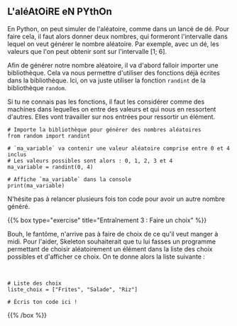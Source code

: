 ## L'aléAtOiRE eN PYthOn

En Python, on peut simuler de l'aléatoire, comme dans un lancé de dé. Pour faire
cela, il faut alors donner deux nombres, qui formeront l'intervalle dans lequel
on veut générer le nombre aléatoire. Par exemple, avec un dé, les valeurs que
l'on  peut obtenir sont sur l'intervalle [1; 6].

Afin de générer notre nombre aléatoire, il va d'abord falloir importer une
bibliothèque. Cela va nous permettre d'utiliser des fonctions déjà écrites dans
la bibliothèque. Ici, on va juste utiliser la fonction `randint` de la
bibliothèque `random`.

Si tu ne connais pas les fonctions, il faut les considérer comme des machines
dans lequelles on entre des valeurs et qui nous en ressortent d'autres. Elles
vont travailler sur nos entrées pour ressortir un élément.

```codepython
# Importe la bibliothèque pour générer des nombres aléatoires
from random import randint

# `ma_variable` va contenir une valeur aléatoire comprise entre 0 et 4 inclus
# Les valeurs possibles sont alors : 0, 1, 2, 3 et 4
ma_variable = randint(0, 4)

# Affiche `ma_variable` dans la console
print(ma_variable)
```

N'hésite pas à relancer plusieurs fois ton code pour avoir un autre nombre
généré.

{{% box type="exercise" title="Entraînement 3 : Faire un choix" %}}

Bouh, le fantôme, n'arrive pas à faire de choix de ce qu'il veut manger à midi.
Pour l'aider, Skeleton souhaiterait que tu lui fasses un programme permettant
de choisir aléatoirement un élément dans la liste des choix possibles et
d'afficher ce choix. On te donne alors la liste suivante :

<br/>

```codepython
# Liste des choix
liste_choix = ["Frites", "Salade", "Riz"]

# Écris ton code ici !
```

{{% /box %}}